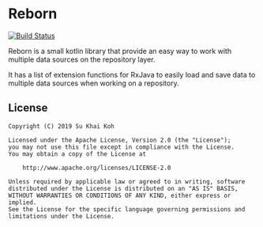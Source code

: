 # Reborn
[![Build Status](https://travis-ci.com/sukhai/reborn.svg?branch=master)](https://travis-ci.com/sukhai/reborn)

Reborn is a small kotlin library that provide an easy way to 
work with multiple data sources on the repository layer.

It has a list of extension functions for RxJava to easily
load and save data to multiple data sources when working on
a repository.

## License
```
Copyright (C) 2019 Su Khai Koh

Licensed under the Apache License, Version 2.0 (the "License");
you may not use this file except in compliance with the License.
You may obtain a copy of the License at

    http://www.apache.org/licenses/LICENSE-2.0

Unless required by applicable law or agreed to in writing, software
distributed under the License is distributed on an "AS IS" BASIS,
WITHOUT WARRANTIES OR CONDITIONS OF ANY KIND, either express or implied.
See the License for the specific language governing permissions and
limitations under the License.
```
   